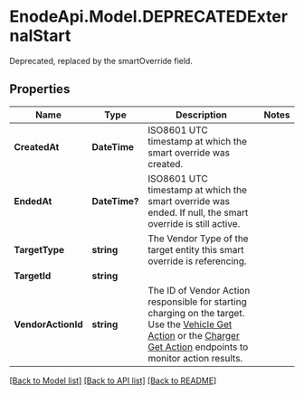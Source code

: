 # EnodeApi.Model.DEPRECATEDExternalStart
Deprecated, replaced by the smartOverride field.

## Properties

Name | Type | Description | Notes
------------ | ------------- | ------------- | -------------
**CreatedAt** | **DateTime** | ISO8601 UTC timestamp at which the smart override was created. | 
**EndedAt** | **DateTime?** | ISO8601 UTC timestamp at which the smart override was ended. If null, the smart override is still active. | 
**TargetType** | **string** | The Vendor Type of the target entity this smart override is referencing. | 
**TargetId** | **string** |  | 
**VendorActionId** | **string** | The ID of Vendor Action responsible for starting charging on the target. Use the [Vehicle Get Action](/api/reference#getVehiclesAction) or the [Charger Get Action](/api/reference#getChargersAction) endpoints to monitor action results. | 

[[Back to Model list]](../README.md#documentation-for-models) [[Back to API list]](../README.md#documentation-for-api-endpoints) [[Back to README]](../README.md)

